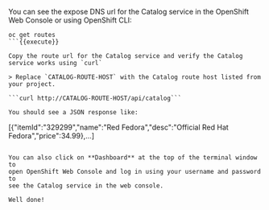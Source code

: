 You can see the expose DNS url for the Catalog service in the OpenShift Web Console or using 
OpenShift CLI:

```
oc get routes
```{{execute}}

Copy the route url for the Catalog service and verify the Catalog service works using `curl`

> Replace `CATALOG-ROUTE-HOST` with the Catalog route host listed from your project.

```curl http://CATALOG-ROUTE-HOST/api/catalog```

You should see a JSON response like:
```
[{"itemId":"329299","name":"Red Fedora","desc":"Official Red Hat Fedora","price":34.99},...]
```

You can also click on **Dashboard** at the top of the terminal window to 
open OpenShift Web Console and log in using your username and password to 
see the Catalog service in the web console.

Well done!